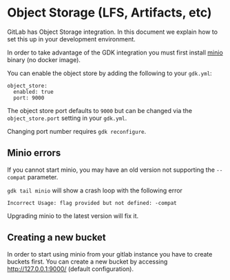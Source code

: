 # Object Storage (LFS, Artifacts, etc)

GitLab has Object Storage integration.
In this document we explain how to set this up in your development
environment.

In order to take advantage of the GDK integration you must first install
[minio](https://docs.minio.io/docs/minio-quickstart-guide) binary (no docker image).

You can enable the object store by adding the following to your `gdk.yml`:

```
object_store:
  enabled: true
  port: 9000
```

The object store port defaults to `9000` but can be changed via the `object_store.port` setting in your `gdk.yml`.

Changing port number requires `gdk reconfigure`.

## Minio errors

If you cannot start minio, you may have an old version not supporting the `--compat` parameter.

`gdk tail minio` will show a crash loop with the following error

```
Incorrect Usage: flag provided but not defined: -compat
```

Upgrading minio to the latest version will fix it.

## Creating a new bucket

In order to start using minio from your gitlab instance you have to create buckets first.
You can create a new bucket by accessing http://127.0.0.1:9000/ (default configuration).
